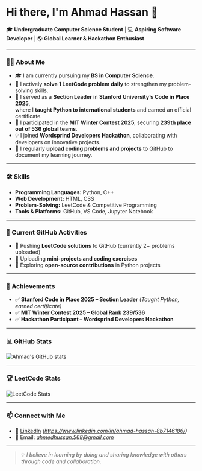 # Hi there, I'm Ahmad Hassan 👋

🎓 **Undergraduate Computer Science Student** | 💻 **Aspiring Software Developer** | 🌎 **Global Learner & Hackathon Enthusiast**

---

### 👨‍💻 About Me
- 🎓 I am currently pursuing my **BS in Computer Science**.
- 🧠 I actively **solve 1 LeetCode problem daily** to strengthen my problem-solving skills.
- 🐍 I served as a **Section Leader** in **Stanford University’s Code in Place 2025**,  
  where I **taught Python to international students** and earned an official certificate.
- 🎯 I participated in the **MIT Winter Contest 2025**, securing **239th place out of 536 global teams**.
- 💡 I joined **Wordsprind Developers Hackathon**, collaborating with developers on innovative projects.
- 📂 I regularly **upload coding problems and projects** to GitHub to document my learning journey.

---

### 🛠️ Skills
- **Programming Languages:** Python, C++  
- **Web Development:** HTML, CSS  
- **Problem-Solving:** LeetCode & Competitive Programming  
- **Tools & Platforms:** GitHub, VS Code, Jupyter Notebook

---

### 🚀 Current GitHub Activities
- 🔹 Pushing **LeetCode solutions** to GitHub (currently 2+ problems uploaded)  
- 🔹 Uploading **mini-projects and coding exercises**  
- 🔹 Exploring **open-source contributions** in Python projects  

---

### 🏅 Achievements
- ✅ **Stanford Code in Place 2025 – Section Leader** *(Taught Python, earned certificate)*  
- ✅ **MIT Winter Contest 2025 – Global Rank 239/536**  
- ✅ **Hackathon Participant – Wordsprind Developers Hackathon**  

---

### 📊 GitHub Stats
![Ahmad's GitHub stats](https://github-readme-stats.vercel.app/api?username=ahmad-200&show_icons=true&theme=radical)

---

### 🏆 LeetCode Stats
![LeetCode Stats](https://leetcard.jacoblin.cool/cqveH1VLUF?theme=dark&font=Roboto&ext=contest)

---

### 📫 Connect with Me
- 💼 [LinkedIn](#) *(https://www.linkedin.com/in/ahmad-hassan-8b7146186/)*  
- 📧 Email: *ahmedhussan.568@gmail.com*  

---

> 💡 *I believe in learning by doing and sharing knowledge with others through code and collaboration.*
